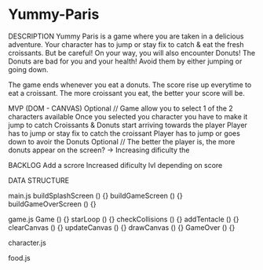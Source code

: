 # Yummy-Paris

DESCRIPTION
Yummy Paris is a game where you are taken in a delicious adventure. Your character has to jump or stay fix to catch & eat the fresh croissants. But be careful! On your way, you will also encounter Donuts! The Donuts are bad for you and your health! Avoid them by either jumping or going down. 

The game ends whenever you eat a donuts. The score rise up everytime to eat a croissant. The more croissant you eat, the better your score will be.


MVP (DOM - CANVAS)
Optional // Game allow you to select 1 of the 2 characters available
Once you selected you character you have to make it jump to catch 
Croissants & Donuts start arriving towards the player
Player has to jump or stay fix to catch the croissant
Player has to jump or goes down to avoir the Donuts
Optional // The better the player is, the more donuts appear on the screen? -> Increasing dificulty the 



BACKLOG
Add a scrore
Increased dificulty lvl depending on score


DATA STRUCTURE

main.js
buildSplashScreen () {}
buildGameScreen () {}
buildGameOverScreen () {}

game.js
Game () {}
starLoop () {}
checkCollisions () {}
addTentacle () {}
clearCanvas () {}
updateCanvas () {}
drawCanvas () {}
GameOver () {}


character.js


food.js

